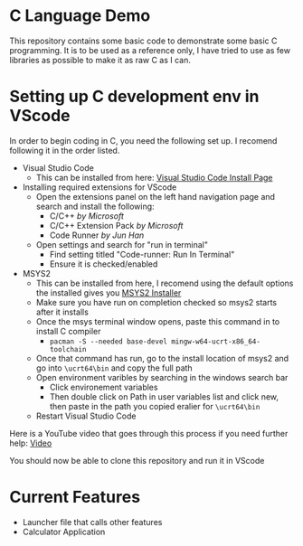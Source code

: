 # C Language Demo

This repository contains some basic code to demonstrate some basic C programming. It is to be used as a reference only, I have tried to use as few libraries as possible to make it as raw C as I can.


# Setting up C development env in VScode 

In order to begin coding in C, you need the following set up. I recomend following it in the order listed.

 - Visual Studio Code
	 - This can be installed from here: [Visual Studio Code Install Page](https://code.visualstudio.com/)
 - Installing required extensions for VScode
	 - Open the extensions panel on the left hand navigation page and search and install the following:
		 - C/C++ *by Microsoft*
		 - C/C++ Extension Pack *by Microsoft*
		 - Code Runner *by Jun Han*
	 - Open settings and search for "run in terminal"
		 - Find setting titled "Code-runner: Run In Terminal"
		 - Ensure it is checked/enabled
 - MSYS2
	 - This can be installed from here, I recomend using the default options the installed gives you [MSYS2 Installer](https://www.msys2.org/)
	 - Make sure you have run on completion checked so msys2 starts after it installs
	 - Once the msys terminal window opens, paste this command in to install C compiler
		 - `
pacman -S --needed base-devel mingw-w64-ucrt-x86_64-toolchain
`
	 - Once that command has run, go to the install location of msys2 and go into `\ucrt64\bin` and copy the full path
	 - Open environment varibles by searching in the windows search bar
		 - Click environement variables
		 - Then double click on Path in user variables list and click new, then paste in the path you copied eralier for `\ucrt64\bin`
	 - Restart Visual Studio Code

Here is a YouTube video that goes through this process if you need further help:
[Video](https://www.youtube.com/watch?v=NYBFShZXSpQ)

You should now be able to clone this repository and run it in VScode

# Current Features

 - Launcher file that calls other features
 - Calculator Application
